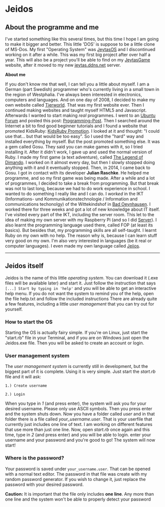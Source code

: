 # Jeidos

## About the programme and me

I've started something like this several times, but this time I hope I am going to make it bigger and better.
This little 'DOS' is suppose to be a little clone of MS-Dos. My first "Operating System" was [JeytasOS](http://jeytas.github.io/JeytasOS/) and I discontinued working on it after a while.
This was my first big project after over half a year. This will also be a project you'll be able to find on my [JeytasGame](http://jeytasgame.de.vc) website, after it moved to my new [jeytas.ddns.net](http://jeytas.ddns.net) server.

**About me**

If you don't know me that well, I can tell you a little about myself. I am a German (part Swedish) programmer who's currently living in a small town in the region of Westphalia.
I've always been interested in electronics, computers and languages. And on one day of 2008, I decided to make my own website called [Tierworld](http://tierworld.repage6.de/). That was my first website ever. Then I continued making websites and taught myself HTML5 and Javascript. Afterwards I wanted to start making *real* programmes. I went to an [Ubuntu Forum](http://forum.ubuntuusers.de/) and posted this post: [Programming-Post](http://forum.ubuntuusers.de/topic/programmieren-6/). Then I searched around the Internet a bit to find good beginner tutorials and I found a website that promoted KidsRuby: [KidsRuby Promotion](http://rorbecker.com/spelskola/komigang.html). I looked at it and thought: "I could use that... but that would be too easy". So I used the "hard" way and installed everything by myself. But the post promoted something else. It was a gem called Gosu. They said you can make games with it, so I tried installing it. After it didn't work, I gave up and used the normal version of Ruby. I made my first game (a text adventure), called [The Legend of Dimando](http://thelegendofdimando.jimdo.com/). I worked on it almost every day, but then I slowly stopped doing anything with it and it eventually stopped.
Then, in 2014, I came back to Gosu. I got in contact with its developer **Julian Raschke**. He helped me programme, and so my first game was being made. After a while and a lot of programmes, I decided to take a break from programming. But that break was not to last long, because we had to do work experience in school. I wanted to do something I really like and I can do. 
I *worked* in the IKT (Informations- und Kommunikationstechnologie / Information and communications techonolgy) of the Wittekindshof in [Bad Oeynhausen](http://en.wikipedia.org/wiki/Bad_Oeynhausen). I worked there for three weeks and got a lot of new knowledge about IT itself. I've visited every part of the IKT, including the server room. This let to the idea of making my own server with my Raspberry Pi (and so I did [Server](http://jeytas.ddns.net)). I also learnt the programming language used there, called FOP (at least its basics). But besides that, my programming skills are all self-taught. I learnt Ruby on my own with no help. The reason why is, because I can learn stuff very good on my own. I'm also very interested in languages (be it real or computer languages). I even made my own language called [Jeiios](http://jeytas.ddns.net/jeiios).

-----

## Jeidos itself
Jeidos is the name of this little *operating system*. You can download it (.exe files will be available later) and start it. Just follow the instruction that says `[...] Start by typing in 'help'` and you will be able to get an interactive help menu.
If you do not want the system to remind you of the help, open the file help.txt and follow the included instructions
There are already quite a few features, including a little *user management* that you can try out for yourself. 

### How to start the OS
Starting the OS is actually fairy simple. If you're on Linux, just start the "start.rb" file in your Terminal, and if you are on Windows just open the Jeidos.exe file. Then you will be asked to create an account or login. 

### User management system
The *user management system* is currently still in development, but the biggest part of it is complete. Using it is very simple. Just start the *start.rb* file and it will ask:

`1.) Create username`

`2.) Login`

When you type in *1* (and press enter), the system will ask you for your desired username. Please only use ASCII symbols. Then you press enter and the system shuts down. Now you have a folder called *user* and in that folder there is a file called *your_username.user*. That is your userfile that currently just includes one line of text. I am working on different features that use more than just one line. Now, open *start.rb* once again and this time, type in *2* (and press enter) and you will be able to login. enter your username and your password and you're good to go! The system will now start!

### Where is the password?
Your password is saved under `your_username.user`. That can be opened with a normal text editor. The password in that file was create with my random password generator. If you wish to change it, just replace the password with your desired password.

**Caution:**
It is important that the file only includes **one line**. Any more than one line and the system won't be able to properly detect your password
